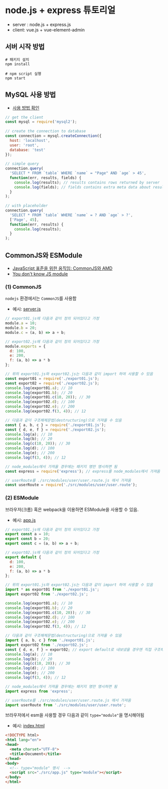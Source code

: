 # node.js + express 튜토리얼

- server : node.js + express.js
- client: vue.js + vue-element-admin

## 서버 시작 방법

``` shell
# 패키지 설치
npm install

# npm script 실행
npm start
```

## MySQL 사용 방법

- [사용 방법 확인](https://www.npmjs.com/package/mysql2)

```js
// get the client
const mysql = require('mysql2');
 
// create the connection to database
const connection = mysql.createConnection({
  host: 'localhost',
  user: 'root',
  database: 'test'
});
 
// simple query
connection.query(
  'SELECT * FROM `table` WHERE `name` = "Page" AND `age` > 45',
  function(err, results, fields) {
    console.log(results); // results contains rows returned by server
    console.log(fields); // fields contains extra meta data about results, if available
  }
);
 
// with placeholder
connection.query(
  'SELECT * FROM `table` WHERE `name` = ? AND `age` > ?',
  ['Page', 45],
  function(err, results) {
    console.log(results);
  }
);
```

## CommonJS와 ESModule

- [JavaScript 표준을 위한 움직임: CommonJS와 AMD](https://d2.naver.com/helloworld/12864)
- [You don't know JS module](https://ui.toast.com/weekly-pick/ko_20190418/)

### (1) CommonJS

`nodejs` 환경에서는 `CommonJS`를 사용함

- 예시: [server.js](./server.js)

```js
// export01.js에 다음과 같이 정의 되어있다고 가정
module.a = 10;
module.b = 20;
module.c = (a, b) => a + b;

// export02.js에 다음과 같이 정의 되어있다고 가정
module.exports = {
  d: 100,
  e: 200,
  f: (a, b) => a * b
};

// 위의 export01.js와 export02.js는 다음과 같이 import 하여 사용할 수 있음
const export01 = require('./export01.js');
const export02 = require('./export02.js');
console.log(export01.a); // 10
console.log(export01.b); // 20
console.log(export01.c(10, 20)); // 30
console.log(export02.d); // 100
console.log(export02.e); // 200
console.log(export02.f(3, 4)); // 12

// 다음과 같이 구조해체문법(destructuring)으로 가져올 수 있음 
const { a, b, c } = require('./export01.js');
const { d, e, f } = require('./export02.js');
console.log(a); // 10
console.log(b); // 20
console.log(c(10, 20)); // 30
console.log(d); // 100
console.log(e); // 200
console.log(f(3, 4)); // 12

// node_modules에서 가져올 경우에는 패키지 명만 명시하면 됨
const express = require('express'); // express를 node_modules에서 가져옴

// userRoute를 ./src/modules/user/user.route.js 에서 가져옴
const userRoute = require('./src/modules/user/user.route');
``` 

### (2) ESModule

브라우저(크롬) 혹은 webpack을 이용하면 ESModule을 사용할 수 있음.

- 예시: [app.js](./public/src/app.js)

```js
// export01.js에 다음과 같이 정의 되어있다고 가정
export const a = 10;
export const b = 20;
export const c = (a, b) => a + b;

// export02.js에 다음과 같이 정의 되어있다고 가정
export default {
  d: 100,
  e: 200,
  f: (a, b) => a * b
};

// 위의 export01.js와 export02.js는 다음과 같이 import 하여 사용할 수 있음
import * as export01 from './export01.js';
import export02 from './export02.js';

console.log(export01.a); // 10
console.log(export01.b); // 20
console.log(export01.c(10, 20)); // 30
console.log(export02.d); // 100
console.log(export02.e); // 200
console.log(export02.f(3, 4)); // 12

// 다음과 같이 구조해체문법(destructuring)으로 가져올 수 있음 
import { a, b, c } from './export01.js';
import export02 from './export02.js';
const { d, e, f } = export02; // export default로 내보냈을 경우엔 직접 구조해체를 해야 됨
console.log(a); // 10
console.log(b); // 20
console.log(c(10, 20)); // 30
console.log(d); // 100
console.log(e); // 200
console.log(f(3, 4)); // 12

// node_modules에서 가져올 경우에는 패키지 명만 명시하면 됨
import express from 'express';

// userRoute를 ./src/modules/user/user.route.js 에서 가져옴
import userRoute from './src/modules/user/user.route';
```

브라우저에서 esm을 사용할 경우 다음과 같이 `type="module"`을 명시해야됨

- 예시: [index.html](./public/index.html)

```html
<!DOCTYPE html>
<html lang="en">
<head>
  <meta charset="UTF-8">
  <title>Document</title>
</head>
<body>
  <!-- type="module" 명시  -->
  <script src="./src/app.js" type="module"></script>
</body>
</html>
```